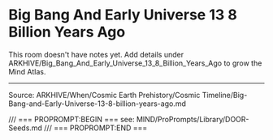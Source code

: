 # Big Bang And Early Universe 13 8 Billion Years Ago

This room doesn't have notes yet. Add details under ARKHIVE/Big_Bang_And_Early_Universe_13_8_Billion_Years_Ago to grow the Mind Atlas.

---
Source: ARKHIVE/When/Cosmic Earth Prehistory/Cosmic Timeline/Big-Bang-and-Early-Universe-13-8-billion-years-ago.md

/// === PROPROMPT:BEGIN ===
see: MIND/ProPrompts/Library/DOOR-Seeds.md
/// === PROPROMPT:END ===
